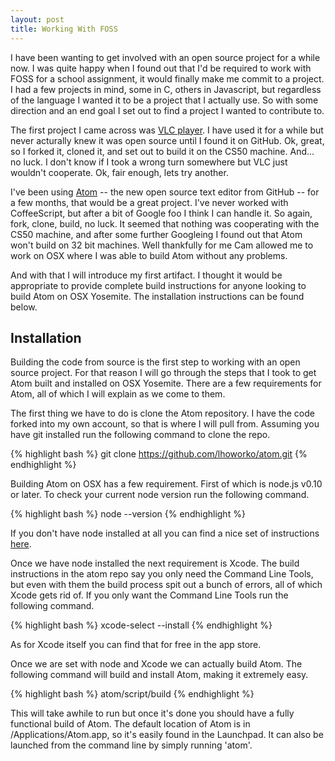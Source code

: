```yaml
---
layout: post
title: Working With FOSS
---
```


I have been wanting to get involved with an open source project for a while now. I was quite happy when I found out that I'd be required to work with FOSS for a school assignment, it would finally make me commit to a project. I had a few projects in mind, some in C, others in Javascript, but regardless of the language I wanted it to be a project that I actually use. So with some direction and an end goal I set out to find a project I wanted to contribute to.

<!--excerpt-->

The first project I came across was [VLC player](https://github.com/videolan/vlc). I have used it for a while but never acturally knew it was open source until I found it on GitHub. Ok, great, so I forked it, cloned it, and set out to build it on the CS50 machine. And... no luck. I don't know if I took a wrong turn somewhere but VLC just wouldn't cooperate. Ok, fair enough, lets try another.

I've been using [Atom](https://github.com/atom/atom) -- the new open source text editor from GitHub -- for a few months, that would be a great project. I've never worked with CoffeeScript, but after a bit of Google foo I think I can handle it. So again, fork, clone, build, no luck. It seemed that nothing was cooperating with the CS50 machine, and after some further Googleing I found out that Atom won't build on 32 bit machines. Well thankfully for me Cam allowed me to work on OSX where I was able to build Atom without any problems.

And with that I will introduce my first artifact. I thought it would be appropriate to provide complete build instructions for anyone looking to build Atom on OSX Yosemite. The installation instructions can be found below.

<h2>Installation</h2>

Building the code from source is the first step to working with an open source project. For that reason I will go through the steps that I took to get Atom built and installed on OSX Yosemite. There are a few requirements for Atom, all of which I will explain as we come to them.

The first thing we have to do is clone the Atom repository. I have the code forked into my own account, so that is where I will pull from. Assuming you have git installed run the following command to clone the repo.

{% highlight bash %}
git clone https://github.com/lhoworko/atom.git
{% endhighlight %}

Building Atom on OSX has a few requirement. First of which is node.js v0.10 or later. To check your current node version run the following command.

{% highlight bash %}
node --version
{% endhighlight %}

If you don't have node installed at all you can find a nice set of instructions [here](http://thechangelog.com/install-node-js-with-homebrew-on-os-x/).

Once we have node installed the next requirement is Xcode. The build instructions in the atom repo say you only need the Command Line Tools, but even with them the build process spit out a bunch of errors, all of which Xcode gets rid of. If you only want the Command Line Tools run the following command.

{% highlight bash %}
xcode-select --install
{% endhighlight %}

As for Xcode itself you can find that for free in the app store.

Once we are set with node and Xcode we can actually build Atom. The following command will build and install Atom, making it extremely easy.

{% highlight bash %}
atom/script/build
{% endhighlight %}

This will take awhile to run but once it's done you should have a fully functional build of Atom. The default location of Atom is in /Applications/Atom.app, so it's easily found in the Launchpad. It can also be launched from the command line by simply running 'atom'.
